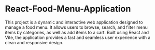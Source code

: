 # React-Food-Menu-Application
This project is a dynamic and interactive web application designed to manage a food menu. It allows users to browse, search, and filter menu items by categories, as well as add items to a cart. Built using React and Vite, the application provides a fast and seamless user experience with a clean and responsive design.

